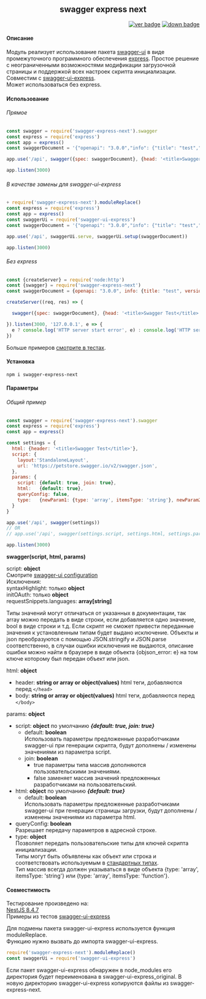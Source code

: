 <div align="center"><h2>swagger express next</h2></div>

<div align="right">

[![ver badge](https://badgen.net/npm/v/swagger-express-next)](https://www.npmjs.com/package/swagger-express-next) 
[![down badge](https://badgen.net/npm/dm/swagger-express-next)](https://www.npmjs.com/package/swagger-express-next)

</div>

#### Описание
Модуль реализует использование пакета [swagger-ui](https://github.com/swagger-api/swagger-ui)
в виде промежуточного программного обеспечения [express](https://github.com/expressjs/express).
Простое решение с неограниченными возможностями модификации загрузочной страницы
и поддержкой всех настроек скрипта инициализации.
Совместим с [swagger-ui-express](https://github.com/scottie1984/swagger-ui-express). \
Может использоваться без express.

#### Использование

###### Прямое
```js
const swagger = require('swagger-express-next').swagger
const express = require('express')
const app = express()
const swaggerDocument = '{"openapi": "3.0.0","info": {"title": "test","version": "1.0"}}'

app.use('/api', swagger({spec: swaggerDocument}, {head: '<title>Swagger Test</title>'}))

app.listen(3000)
```

###### В качестве замены для swagger-ui-express
```js
+ require('swagger-express-next').moduleReplace()
const express = require('express')
const app = express()
const swaggerUi = require('swagger-ui-express')
const swaggerDocument = '{"openapi": "3.0.0","info": {"title": "test","version": "1.0"}}'

app.use('/api', swaggerUi.serve, swaggerUi.setup(swaggerDocument))

app.listen(3000)
```

###### Без express
```js
const {createServer} = require('node:http')
const {swagger} = require('swagger-express-next')
const swaggerDocument = {openapi: "3.0.0", info: {title: "test", version: 1.0}}

createServer((req, res) => {

  swagger({spec: swaggerDocument}, {head: '<title>Swagger Test</title>'})(req, res)

}).listen(3000, '127.0.0.1', e => {
  e ? console.log('HTTP server start error', e) : console.log('HTTP server running ...')
})
```

Больше примеров [смотрите в тестах](https://github.com/angrocode/swagger-express-next/blob/main/tests.md).

#### Установка
```
npm i swagger-express-next
```

#### Параметры

###### Общий пример
```js
const swagger = require('swagger-express-next').swagger
const express = require('express')
const app = express()

const settings = {
  html: {header: '<title>Swagger Test</title>'},
  script: {
    layout:'StandaloneLayout',
    url: 'https://petstore.swagger.io/v2/swagger.json',
  },
  params: {
    script: {default: true, join: true},
    html:   {default: true},
    queryConfig: false,
    type:   {newParam1: {type: 'array', itemsType: 'string'}, newParam2: 'boolean'},
  }
}

app.use('/api', swagger(settings))
// OR
// app.use('/api', swagger(settings.script, settings.html, settings.params))

app.listen(3000)
```

**swagger(script, html, params)**

script: **object** \
Смотрите [swagger-ui configuration](https://github.com/swagger-api/swagger-ui/blob/master/docs/usage/configuration.md) \
Исключения: \
syntaxHighlight: только **object**\
initOAuth: только **object**\
requestSnippets.languages: **array[string]**

Типы значений могут отличаться от указанных в документации, так array можно передать в виде строки, если добавляется одно значение, bool в виде строки и т.д. Если скрипт не сможет привести переданные значения к установленным типам будет выдано исключение.
Объекты и json преобразуются с помощью JSON.stringify и JSON.parse соответственно, в случаи ошибки исключения не выдаются, описание ошибки можно найти в браузере в виде объекта {objson_error: e} на том ключе которому был передан объект или json.

html: **object**
* header: **string or array or object(values)** html теги, добавляются перед `</head>`
* body: **string or array or object(values)** html теги, добавляются перед `</body>`

params: **object**
* script: **object** по умолчанию ***{default: true, join: true}***
  * default: **boolean** \
  Использовать параметры предложенные разработчиками swagger-ui при генерации скрипта,
  будут дополнены / изменены значениями из параметра script.
  * join: **boolean**
    * true параметры типа массив дополняются пользовательскими значениями.
    * false заменяет массив значений предложенных разработчиками на пользовательский.
* html: **object** по умолчанию ***{default: true}***
  * default: **boolean** \
    Использовать параметры предложенные разработчиками swagger-ui при генерации страницы загрузки,
    будут дополнены / изменены значениями из параметра html.
* queryConfig: **boolean** \
  Разрешает передачу параметров в адресной строке.
* type: **object** \
  Позволяет передать пользовательские типы для ключей скрипта инициализации.\
  Типы могут быть объявлены как объект или строка и соответствовать используемым в [стандартных типах](https://github.com/angrocode/swagger-express-next/blob/main/initTypes.js). \
  Тип массив всегда должен указываться в виде объекта {type: 'array', itemsType: 'string'} или {type: 'array', itemsType: 'function'}.
  
#### Совместимость
Тестирование произведено на: \
[NestJS 8.4.7](https://nestjs.com/) \
Примеры из тестов [swagger-ui-express](https://github.com/scottie1984/swagger-ui-express/blob/master/test/testapp/app.js)

Для подмены пакета swagger-ui-express используется функция moduleReplace. \
Функцию нужно вызвать до импорта swagger-ui-express.
```js
require('swagger-express-next').moduleReplace()
const swaggerUi = require('swagger-ui-express')
```

Если пакет swagger-ui-express обнаружен в node_modules его директория будет переименована в swagger-ui-express_original.
В новую директорию swagger-ui-express копируются файлы из swagger-express-next.

